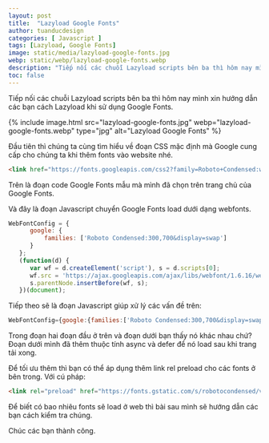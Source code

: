 ```yaml
---
layout: post
title:  "Lazyload Google Fonts"
author: tuanducdesign
categories: [ Javascript ]
tags: [Lazyload, Google Fonts]
image: static/media/lazyload-google-fonts.jpg
webp: static/webp/lazyload-google-fonts.webp
description: "Tiếp nối các chuỗi Lazyload scripts bên ba thì hôm nay mình xin hướng dẫn các bạn cách Lazyload khi sử dụng Google Fonts."
toc: false
---
```


Tiếp nối các chuỗi Lazyload scripts bên ba thì hôm nay mình xin hướng dẫn các bạn cách Lazyload khi sử dụng Google Fonts.

{% include image.html src="lazyload-google-fonts.jpg" webp="lazyload-google-fonts.webp" type="jpg" alt="Lazyload Google Fonts" %}

Đầu tiên thì chúng ta cùng tìm hiểu về đoạn CSS mặc định mà Google cung cấp cho chúng ta khi thêm fonts vào website nhé.

```html
<link href="https://fonts.googleapis.com/css2?family=Roboto+Condensed:wght@300;700&display=swap" rel="stylesheet">
```

Trên là đoạn code Google Fonts mẫu mà mình đã chọn trên trang chủ của Google Fonts.

Và đây là đoạn Javascript chuyển Google Fonts load dưới dạng webfonts.

```javascript
WebFontConfig = {
      google: {
          families: ['Roboto Condensed:300,700&display=swap']
      }
   };
   (function(d) {
      var wf = d.createElement('script'), s = d.scripts[0];
      wf.src = 'https://ajax.googleapis.com/ajax/libs/webfont/1.6.16/webfont.js';
      s.parentNode.insertBefore(wf, s);
   })(document);
```

Tiếp theo sẽ là đoạn Javascript giúp xử lý các vấn đề trên:

```javascript
WebFontConfig={google:{families:['Roboto Condensed:300,700&display=swap']}};function td_webfonts(){var t=document.createElement("script");t.async=!0,t.defer=!0,t.src="https://ajax.googleapis.com/ajax/libs/webfont/1.6.16/webfont.js",document.body.appendChild(t)}window.addEventListener?window.addEventListener("load",td_webfonts,!1):window.attachEvent?window.attachEvent("onload",td_webfonts):window.onload=td_webfonts;
```

Trong đoạn hai đoạn đầu ở trên và đoạn dưới bạn thấy nó khác nhau chứ? Đoạn dưới mình đã thêm thuộc tính async và defer để nó load sau khi trang tải xong.

Để tối ưu thêm thì bạn có thể áp dụng thêm link rel preload cho các fonts ở bên trong. Với cú pháp:

```html
<link rel="preload" href="https://fonts.gstatic.com/s/robotocondensed/v19/ieVi2ZhZI2eCN5jzbjEETS9weq8-33mZGCkYb9lecyVC4A.woff2" type="fonts/woff2" crossorigin/>
```

Để biết có bao nhiêu fonts sẽ load ở web thì bài sau mình sẽ hướng dẫn các bạn cách kiểm tra chúng.

Chúc các bạn thành công.
